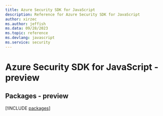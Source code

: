 ```yaml
---
title: Azure Security SDK for JavaScript
description: Reference for Azure Security SDK for JavaScript
author: xirzec
ms.author: jeffish
ms.data: 09/28/2023
ms.topic: reference
ms.devlang: javascript
ms.service: security
---
```

# Azure Security SDK for JavaScript - preview
## Packages - preview
[!INCLUDE [packages](security-index.md)]